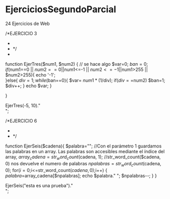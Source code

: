 EjerciciosSegundoParcial
========================

24 Ejercicios de Web

/*EJERCICIO 3

 * 
 *  */
 *  
function EjerTres($num1, $num2) {
    // se hace algo
    $var=0;
    $ban=0;
    if($num1==0 || $num2==0 ||$num1<=-1 || $num2<=-1 ||$num1>255 || $num2>255){
        echo '-1';   
    }else{
        $div=1;
        while($ban==0){ 
            $var= $num1*(1/$div);
            if($div==$num2)
                $ban=1;
            $div++;
        }
        echo $var;
    }
    
}

EjerTres(-5, 10)."<br>";

/*EJERCICIO 6

 * 
 *  */

function EjerSeis($cadena){
    $palabra="";
    //Con el parámetro 1 guardamos las palabras en un array. Las palabras son accesibles mediante el índice del array, 
    $array_cadena = str_word_count($cadena, 1);
    //str_word_count($cadena, 0) nos devuelve el numero de palabras
    $npalabras=str_word_count($cadena, 0);
    for($i=0;$i<=str_word_count($cadena, 0);$i++)
    {
        $palabra=$array_cadena[$npalabras];
        echo $palabra." ";
        $npalabras--;
    }
}    

EjerSeis("esta es una prueba")."<br>";
